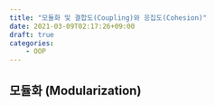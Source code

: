 ```yaml
---
title: "모듈화 및 결합도(Coupling)와 응집도(Cohesion)"
date: 2021-03-09T02:17:26+09:00
draft: true
categories:
    - OOP
---
```


## 모듈화 (Modularization)

